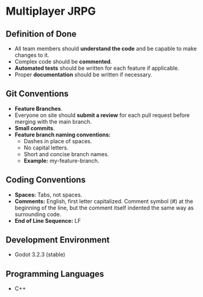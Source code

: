 # Multiplayer JRPG

## Definition of Done

- All team members should **understand the code** and be capable to make changes to it.
- Complex code should be **commented**.
- **Automated tests** should be written for each feature if applicable.
- Proper **documentation** should be written if necessary.

## Git Conventions

- **Feature Branches**.
- Everyone on site should **submit a review** for each pull request before merging with the main branch.
- **Small commits**.
- **Feature branch naming conventions:**
    - Dashes in place of spaces.
    - No capital letters.
    - Short and concise branch names.
    - **Example:** my-feature-branch. 

## Coding Conventions

- **Spaces:** Tabs, not spaces. 
- **Comments:** English, first letter capitalized. Comment symbol (#) at the beginning of the line, but the comment itself indented the same way as surrounding code.
- **End of Line Sequence:** LF

## Development Environment

- Godot 3.2.3 (stable)

## Programming Languages

- C++
